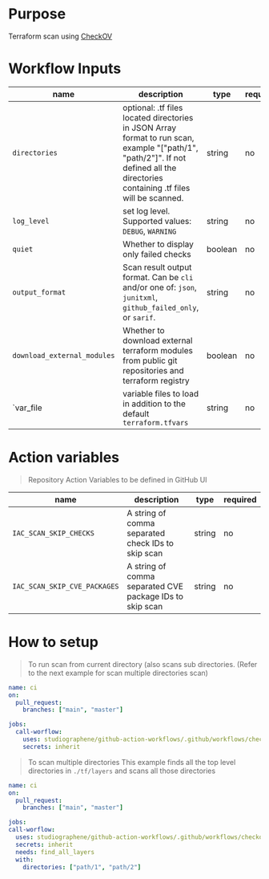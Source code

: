 # Purpose

Terraform scan using [CheckOV](https://github.com/marketplace/actions/checkov-github-action)

# Workflow Inputs

| name                        | description                                                                                                                                                                        | type    | required | default     |
| --------------------------- | ---------------------------------------------------------------------------------------------------------------------------------------------------------------------------------- | ------- | -------- | ----------- |
| `directories`               | optional: .tf files located directories in JSON Array format to run scan, example "["path/1", "path/2"]". If not defined all the directories containing .tf files will be scanned. | string  | no       | `[.]`       |
| `log_level`                 | set log level. Supported values: `DEBUG`, `WARNING`                                                                                                                                | string  | no       | `WARNING`   |
| `quiet`                     | Whether to display only failed checks                                                                                                                                              | boolean | no       | `true`      |
| `output_format`             | Scan result output format. Can be `cli` and/or one of: `json`, `junitxml`, `github_failed_only`, or `sarif`.                                                                       | string  | no       | `cli,sarif` |
| `download_external_modules` | Whether to download external terraform modules from public git repositories and terraform registry                                                                                 | boolean | no       | `true`      |
| `var_file                   | variable files to load in addition to the default `terraform.tfvars`                                                                                                               | string  | no       |             |

# Action variables

> Repository Action Variables to be defined in GitHub UI

| name                         | description                                              | type   | required |
| ---------------------------- | -------------------------------------------------------- | ------ | -------- |
| `IAC_SCAN_SKIP_CHECKS`       | A string of comma separated check IDs to skip scan       | string | no       |
| `IAC_SCAN_SKIP_CVE_PACKAGES` | A string of comma separated CVE package IDs to skip scan | string | no       |

# How to setup

> To run scan from current directory (also scans sub directories. (Refer to the next example for scan multiple directories scan)

```yaml
name: ci
on:
  pull_request:
    branches: ["main", "master"]

jobs:
  call-worflow:
    uses: studiographene/github-action-workflows/.github/workflows/checkov-terraform-iac-scan.yml@master ddd
    secrets: inherit
```

> To scan multiple directories
> This example finds all the top level directories in `./tf/layers` and scans all those directories

```yaml
name: ci
on:
  pull_request:
    branches: ["main", "master"]

jobs:
call-worflow:
  uses: studiographene/github-action-workflows/.github/workflows/checkov-terraform-iac-scan.yml@master # if you want alternatively pin to tag version version
  secrets: inherit
  needs: find_all_layers
  with:
    directories: ["path/1", "path/2"]
```
